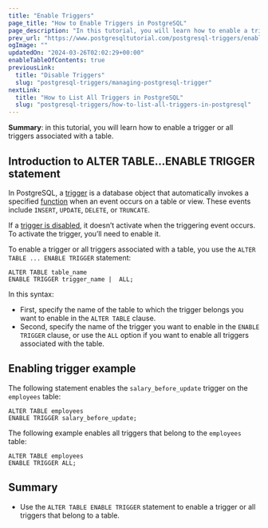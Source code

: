 ```yaml
---
title: "Enable Triggers"
page_title: "How to Enable Triggers in PostgreSQL"
page_description: "In this tutorial, you will learn how to enable a trigger or all triggers associated with a table."
prev_url: "https://www.postgresqltutorial.com/postgresql-triggers/enable-triggers/"
ogImage: ""
updatedOn: "2024-03-26T02:02:29+00:00"
enableTableOfContents: true
previousLink: 
  title: "Disable Triggers"
  slug: "postgresql-triggers/managing-postgresql-trigger"
nextLink: 
  title: "How to List All Triggers in PostgreSQL"
  slug: "postgresql-triggers/how-to-list-all-triggers-in-postgresql"
---
```





**Summary**: in this tutorial, you will learn how to enable a trigger or all triggers associated with a table.


## Introduction to ALTER TABLE…ENABLE TRIGGER statement

In PostgreSQL, a [trigger](introduction-postgresql-trigger) is a database object that automatically invokes a specified [function](../postgresql-plpgsql/postgresql-create-function) when an event occurs on a table or view. These events include `INSERT`, `UPDATE`, `DELETE`, or `TRUNCATE`.

If a [trigger is disabled](managing-postgresql-trigger), it doesn’t activate when the triggering event occurs. To activate the trigger, you’ll need to enable it.

To enable a trigger or all triggers associated with a table, you use the `ALTER TABLE ... ENABLE TRIGGER` statement:


```
ALTER TABLE table_name
ENABLE TRIGGER trigger_name |  ALL;
```
In this syntax:

* First, specify the name of the table to which the trigger belongs you want to enable in the `ALTER TABLE` clause.
* Second, specify the name of the trigger you want to enable in the `ENABLE TRIGGER` clause, or use the `ALL` option if you want to enable all triggers associated with the table.


## Enabling trigger example

The following statement enables the `salary_before_update` trigger on the `employees` table:


```
ALTER TABLE employees
ENABLE TRIGGER salary_before_update;
```
The following example enables all triggers that belong to the `employees` table:


```
ALTER TABLE employees
ENABLE TRIGGER ALL;
```

## Summary

* Use the `ALTER TABLE ENABLE TRIGGER` statement to enable a trigger or all triggers that belong to a table.

